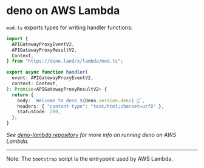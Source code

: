 # deno on AWS Lambda

`mod.ts` exports types for writing handler functions:

```ts
import {
  APIGatewayProxyEventV2,
  APIGatewayProxyResultV2,
  Context,
} from "https://deno.land/x/lambda/mod.ts";

export async function handler(
  event: APIGatewayProxyEventV2,
  context: Context,
): Promise<APIGatewayProxyResultV2> {
  return {
    body: `Welcome to deno ${Deno.version.deno} 🦕`,
    headers: { "content-type": "text/html;charset=utf8" },
    statusCode: 200,
  };
}
```

_See [deno-lambda repository](https://github.com/denoland/deno-lambda) for more
info on running deno on AWS Lambda._

---

Note: The `bootstrap` script is the entrypoint used by AWS Lambda.
